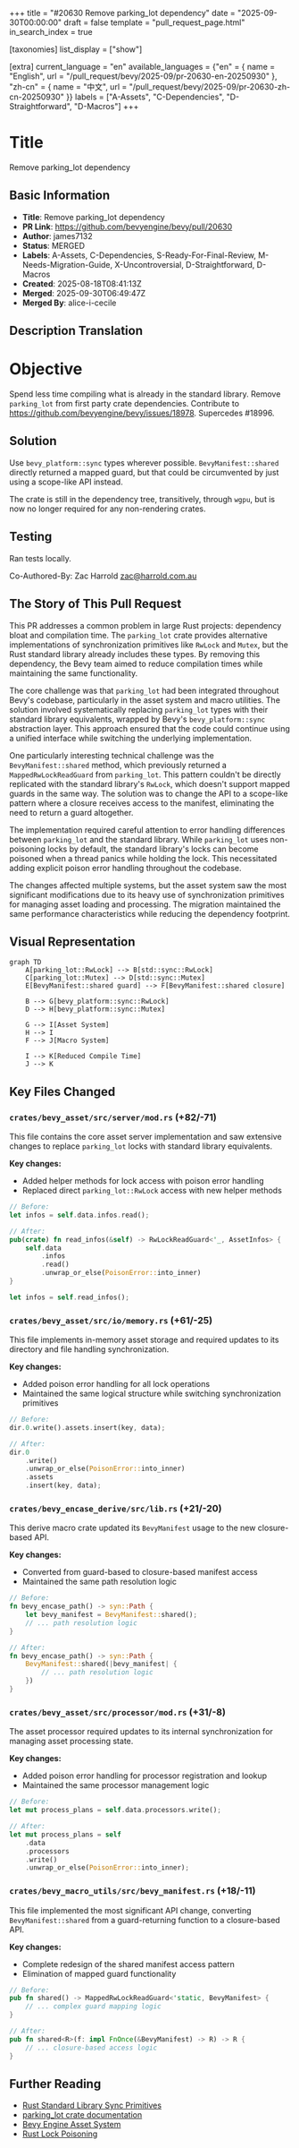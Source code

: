 +++
title = "#20630 Remove parking_lot dependency"
date = "2025-09-30T00:00:00"
draft = false
template = "pull_request_page.html"
in_search_index = true

[taxonomies]
list_display = ["show"]

[extra]
current_language = "en"
available_languages = {"en" = { name = "English", url = "/pull_request/bevy/2025-09/pr-20630-en-20250930" }, "zh-cn" = { name = "中文", url = "/pull_request/bevy/2025-09/pr-20630-zh-cn-20250930" }}
labels = ["A-Assets", "C-Dependencies", "D-Straightforward", "D-Macros"]
+++

# Title
Remove parking_lot dependency

## Basic Information
- **Title**: Remove parking_lot dependency
- **PR Link**: https://github.com/bevyengine/bevy/pull/20630
- **Author**: james7132
- **Status**: MERGED
- **Labels**: A-Assets, C-Dependencies, S-Ready-For-Final-Review, M-Needs-Migration-Guide, X-Uncontroversial, D-Straightforward, D-Macros
- **Created**: 2025-08-18T08:41:13Z
- **Merged**: 2025-09-30T06:49:47Z
- **Merged By**: alice-i-cecile

## Description Translation
# Objective
Spend less time compiling what is already in the standard library. Remove `parking_lot` from first party crate dependencies. Contribute to https://github.com/bevyengine/bevy/issues/18978. Supercedes #18996.

## Solution
Use `bevy_platform::sync` types wherever possible. `BevyManifest::shared` directly returned a mapped guard, but that could be circumvented by just using a scope-like API instead.

The crate is still in the dependency tree, transitively, through `wgpu`, but is now no longer required for any non-rendering crates.

## Testing
Ran tests locally.

Co-Authored-By: Zac Harrold <zac@harrold.com.au>

## The Story of This Pull Request

This PR addresses a common problem in large Rust projects: dependency bloat and compilation time. The `parking_lot` crate provides alternative implementations of synchronization primitives like `RwLock` and `Mutex`, but the Rust standard library already includes these types. By removing this dependency, the Bevy team aimed to reduce compilation times while maintaining the same functionality.

The core challenge was that `parking_lot` had been integrated throughout Bevy's codebase, particularly in the asset system and macro utilities. The solution involved systematically replacing `parking_lot` types with their standard library equivalents, wrapped by Bevy's `bevy_platform::sync` abstraction layer. This approach ensured that the code could continue using a unified interface while switching the underlying implementation.

One particularly interesting technical challenge was the `BevyManifest::shared` method, which previously returned a `MappedRwLockReadGuard` from `parking_lot`. This pattern couldn't be directly replicated with the standard library's `RwLock`, which doesn't support mapped guards in the same way. The solution was to change the API to a scope-like pattern where a closure receives access to the manifest, eliminating the need to return a guard altogether.

The implementation required careful attention to error handling differences between `parking_lot` and the standard library. While `parking_lot` uses non-poisoning locks by default, the standard library's locks can become poisoned when a thread panics while holding the lock. This necessitated adding explicit poison error handling throughout the codebase.

The changes affected multiple systems, but the asset system saw the most significant modifications due to its heavy use of synchronization primitives for managing asset loading and processing. The migration maintained the same performance characteristics while reducing the dependency footprint.

## Visual Representation

```mermaid
graph TD
    A[parking_lot::RwLock] --> B[std::sync::RwLock]
    C[parking_lot::Mutex] --> D[std::sync::Mutex]
    E[BevyManifest::shared guard] --> F[BevyManifest::shared closure]
    
    B --> G[bevy_platform::sync::RwLock]
    D --> H[bevy_platform::sync::Mutex]
    
    G --> I[Asset System]
    H --> I
    F --> J[Macro System]
    
    I --> K[Reduced Compile Time]
    J --> K
```

## Key Files Changed

### `crates/bevy_asset/src/server/mod.rs` (+82/-71)
This file contains the core asset server implementation and saw extensive changes to replace `parking_lot` locks with standard library equivalents.

**Key changes:**
- Added helper methods for lock access with poison error handling
- Replaced direct `parking_lot::RwLock` access with new helper methods

```rust
// Before:
let infos = self.data.infos.read();

// After:
pub(crate) fn read_infos(&self) -> RwLockReadGuard<'_, AssetInfos> {
    self.data
        .infos
        .read()
        .unwrap_or_else(PoisonError::into_inner)
}

let infos = self.read_infos();
```

### `crates/bevy_asset/src/io/memory.rs` (+61/-25)
This file implements in-memory asset storage and required updates to its directory and file handling synchronization.

**Key changes:**
- Added poison error handling for all lock operations
- Maintained the same logical structure while switching synchronization primitives

```rust
// Before:
dir.0.write().assets.insert(key, data);

// After:
dir.0
    .write()
    .unwrap_or_else(PoisonError::into_inner)
    .assets
    .insert(key, data);
```

### `crates/bevy_encase_derive/src/lib.rs` (+21/-20)
This derive macro crate updated its `BevyManifest` usage to the new closure-based API.

**Key changes:**
- Converted from guard-based to closure-based manifest access
- Maintained the same path resolution logic

```rust
// Before:
fn bevy_encase_path() -> syn::Path {
    let bevy_manifest = BevyManifest::shared();
    // ... path resolution logic
}

// After:
fn bevy_encase_path() -> syn::Path {
    BevyManifest::shared(|bevy_manifest| {
        // ... path resolution logic
    })
}
```

### `crates/bevy_asset/src/processor/mod.rs` (+31/-8)
The asset processor required updates to its internal synchronization for managing asset processing state.

**Key changes:**
- Added poison error handling for processor registration and lookup
- Maintained the same processor management logic

```rust
// Before:
let mut process_plans = self.data.processors.write();

// After:
let mut process_plans = self
    .data
    .processors
    .write()
    .unwrap_or_else(PoisonError::into_inner);
```

### `crates/bevy_macro_utils/src/bevy_manifest.rs` (+18/-11)
This file implemented the most significant API change, converting `BevyManifest::shared` from a guard-returning function to a closure-based API.

**Key changes:**
- Complete redesign of the shared manifest access pattern
- Elimination of mapped guard functionality

```rust
// Before:
pub fn shared() -> MappedRwLockReadGuard<'static, BevyManifest> {
    // ... complex guard mapping logic
}

// After:
pub fn shared<R>(f: impl FnOnce(&BevyManifest) -> R) -> R {
    // ... closure-based access logic
}
```

## Further Reading

- [Rust Standard Library Sync Primitives](https://doc.rust-lang.org/std/sync/index.html)
- [parking_lot crate documentation](https://docs.rs/parking_lot/latest/parking_lot/)
- [Bevy Engine Asset System](https://bevyengine.org/learn/quick-start/assets/)
- [Rust Lock Poisoning](https://doc.rust-lang.org/std/sync/struct.PoisonError.html)